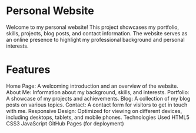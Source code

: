# Personal Website
Welcome to my personal website! This project showcases my portfolio, skills, projects, blog posts, and contact information. The website serves as an online presence to highlight my professional background and personal interests.

# Features
Home Page: A welcoming introduction and an overview of the website.
About Me: Information about my background, skills, and interests.
Portfolio: A showcase of my projects and achievements.
Blog: A collection of my blog posts on various topics.
Contact: A contact form for visitors to get in touch with me.
Responsive Design: Optimized for viewing on different devices, including desktops, tablets, and mobile phones.
Technologies Used
HTML5
CSS3
JavaScript
GitHub Pages (for deployment)
